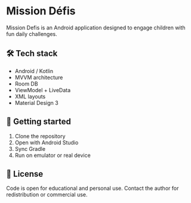 # Mission Défis
Mission Defis is an Android application designed to engage children with fun daily challenges.

## 🛠️ Tech stack
- Android / Kotlin
- MVVM architecture
- Room DB
- ViewModel + LiveData
- XML layouts
- Material Design 3

## 🚀 Getting started
1. Clone the repository
2. Open with Android Studio
3. Sync Gradle
4. Run on emulator or real device

## 🧸 License
Code is open for educational and personal use. Contact the author for redistribution or commercial use.
